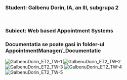 <h3>
  <p> Student: Galbenu Dorin, IA, an III, subgrupa 2 </p> <br/>
  <p> Subiect: Web based Appointment Systems </p>
</h3>
<h3> <p> Documentatia se poate gasi in folder-ul AppointmentManager/_Documentatie </p> </h3>

![GalbenuDorin_ET2_TW-1](https://user-images.githubusercontent.com/91731551/142015394-e340d500-83f0-48f2-b0c6-077cdd333238.jpg)
![GalbenuDorin_ET2_TW-2](https://user-images.githubusercontent.com/91731551/142015401-7f225b14-7adb-4f04-902e-7b180dd2a138.jpg)
![GalbenuDorin_ET2_TW-3](https://user-images.githubusercontent.com/91731551/142015402-854c9997-bef0-47c7-abb6-458f13d8df78.jpg)
![GalbenuDorin_ET2_TW-4](https://user-images.githubusercontent.com/91731551/142015405-dff8ad69-53f6-492b-8f41-d2ae45e8414a.jpg)
![GalbenuDorin_ET2_TW-5](https://user-images.githubusercontent.com/91731551/142015406-601c0d07-9ad9-41f1-8123-e2ddd02c0aa0.jpg)
